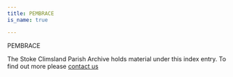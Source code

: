 ```yaml
---
title: PEMBRACE
is_name: true

---
```


PEMBRACE


The Stoke Climsland Parish Archive holds material under this index entry. To find out more please [contact us](/contact/)
